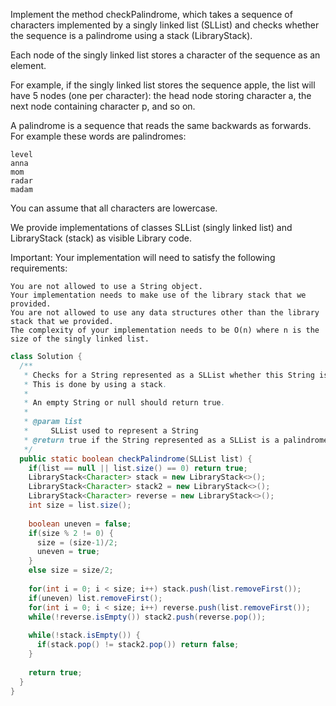 Implement the method checkPalindrome, which takes a sequence of characters implemented by a singly linked list (SLList) and checks whether the sequence is a palindrome using a stack (LibraryStack).

Each node of the singly linked list stores a character of the sequence as an element.

For example, if the singly linked list stores the sequence apple, the list will have 5 nodes (one per character): the head node storing character a, the next node containing character p, and so on.

A palindrome is a sequence that reads the same backwards as forwards. For example these words are palindromes:

    level
    anna
    mom
    radar
    madam

You can assume that all characters are lowercase.

We provide implementations of classes SLList (singly linked list) and LibraryStack (stack) as visible Library code.

Important: Your implementation will need to satisfy the following requirements:

    You are not allowed to use a String object.
    Your implementation needs to make use of the library stack that we provided.
    You are not allowed to use any data structures other than the library stack that we provided.
    The complexity of your implementation needs to be O(n) where n is the size of the singly linked list.

```java
class Solution {
  /**
   * Checks for a String represented as a SLList whether this String is a palindrome.
   * This is done by using a stack.
   *
   * An empty String or null should return true.
   *
   * @param list
   *     SLList used to represent a String
   * @return true if the String represented as a SLList is a palindrome, otherwise false
   */
  public static boolean checkPalindrome(SLList list) {
    if(list == null || list.size() == 0) return true;
    LibraryStack<Character> stack = new LibraryStack<>();
    LibraryStack<Character> stack2 = new LibraryStack<>();
    LibraryStack<Character> reverse = new LibraryStack<>();
    int size = list.size();
    
    boolean uneven = false;
    if(size % 2 != 0) {
      size = (size-1)/2;
      uneven = true;
    }
    else size = size/2;
    
    for(int i = 0; i < size; i++) stack.push(list.removeFirst());
    if(uneven) list.removeFirst();
    for(int i = 0; i < size; i++) reverse.push(list.removeFirst());
    while(!reverse.isEmpty()) stack2.push(reverse.pop());
    
    while(!stack.isEmpty()) {
      if(stack.pop() != stack2.pop()) return false;
    }
    
    return true;
  }
}


```
